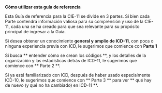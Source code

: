 **Cómo utilizar esta guía de referencia**

Esta Guía de referencia para la CIE-11 se divide en 3 partes. Si bien cada Parte contendrá información valiosa para su comprensión y uso de la CIE-11, cada una se ha creado para que sea relevante para su propósito principal de ingresar a la Guía.

Si desea obtener un conocimiento **general y amplio de ICD-11**, con poca o ninguna experiencia previa con ICD, le sugerimos que comience con **Parte 1**

Si busca ** entender cómo se crean los códigos **, y los detalles de la organización y las estadísticas detrás de ICD-11, le sugerimos que comience con ** Parte 2 **.

Si ya está familiarizado con ICD, después de haber usado especialmente ICD-10, le sugerimos que comience con ** Parte 3 ** para ver ** qué hay de nuevo (y qué no ha cambiado) en ICD-11 **.
